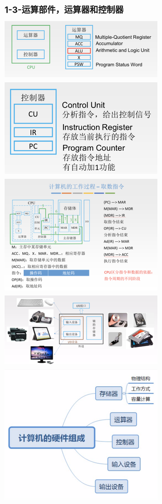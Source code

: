 # 1-3-运算部件，运算器和控制器



![](../../.gitbook/assets/image%20%2811%29.png)

![](../../.gitbook/assets/image%20%2820%29.png)

![](../../.gitbook/assets/image%20%28224%29.png)

![](../../.gitbook/assets/image%20%28155%29.png)

![](../../.gitbook/assets/image%20%282%29.png)


